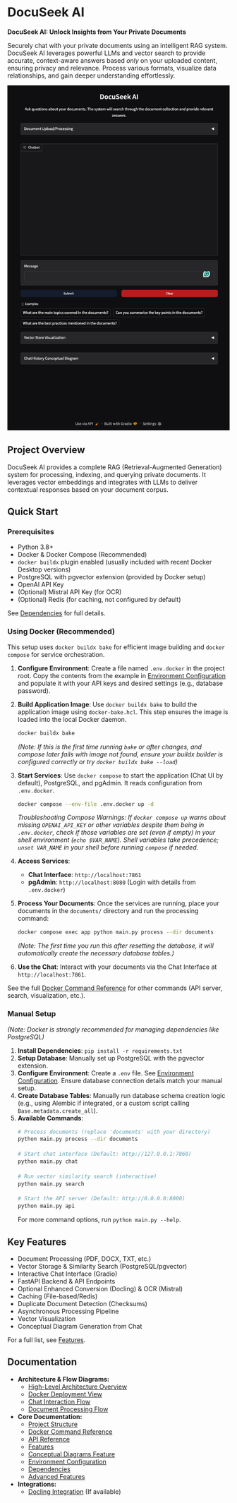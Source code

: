 # DocuSeek AI

**DocuSeek AI: Unlock Insights from Your Private Documents**

Securely chat with your private documents using an intelligent RAG system. DocuSeek AI leverages powerful LLMs and vector search to provide accurate, context-aware answers based *only* on your uploaded content, ensuring privacy and relevance. Process various formats, visualize data relationships, and gain deeper understanding effortlessly.

![DocuSeek AI Interface](docuseek1.png)

## Project Overview

DocuSeek AI provides a complete RAG (Retrieval-Augmented Generation) system for processing, indexing, and querying private documents. It leverages vector embeddings and integrates with LLMs to deliver contextual responses based on your document corpus.

## Quick Start

### Prerequisites

- Python 3.8+
- Docker & Docker Compose (Recommended)
- `docker buildx` plugin enabled (usually included with recent Docker Desktop versions)
- PostgreSQL with pgvector extension (provided by Docker setup)
- OpenAI API Key
- (Optional) Mistral API Key (for OCR)
- (Optional) Redis (for caching, not configured by default)

See [Dependencies](docs/dependencies.md) for full details.

### Using Docker (Recommended)

This setup uses `docker buildx bake` for efficient image building and `docker compose` for service orchestration.

1.  **Configure Environment**: Create a file named `.env.docker` in the project root. Copy the contents from the example in [Environment Configuration](docs/environment_configuration.md) and populate it with your API keys and desired settings (e.g., database password).

2.  **Build Application Image**: Use `docker buildx bake` to build the application image using `docker-bake.hcl`. This step ensures the image is loaded into the local Docker daemon.
    ```bash
    docker buildx bake
    ```
    *(Note: If this is the first time running `bake` or after changes, and compose later fails with image not found, ensure your buildx builder is configured correctly or try `docker buildx bake --load`)*

3.  **Start Services**: Use `docker compose` to start the application (Chat UI by default), PostgreSQL, and pgAdmin. It reads configuration from `.env.docker`.
    ```bash
    docker compose --env-file .env.docker up -d
    ```
    *Troubleshooting Compose Warnings: If `docker compose up` warns about missing `OPENAI_API_KEY` or other variables despite them being in `.env.docker`, check if those variables are set (even if empty) in your shell environment (`echo $VAR_NAME`). Shell variables take precedence; `unset VAR_NAME` in your shell before running `compose` if needed.* 

4.  **Access Services**:
    *   **Chat Interface**: `http://localhost:7861`
    *   **pgAdmin**: `http://localhost:8080` (Login with details from `.env.docker`)

5.  **Process Your Documents**: Once the services are running, place your documents in the `documents/` directory and run the processing command:
    ```bash
    docker compose exec app python main.py process --dir documents
    ```
    *(Note: The first time you run this after resetting the database, it will automatically create the necessary database tables.)*

6.  **Use the Chat**: Interact with your documents via the Chat Interface at `http://localhost:7861`.

See the full [Docker Command Reference](docs/docker_commands.md) for other commands (API server, search, visualization, etc.).

### Manual Setup

*(Note: Docker is strongly recommended for managing dependencies like PostgreSQL)*

1.  **Install Dependencies**: `pip install -r requirements.txt`
2.  **Setup Database**: Manually set up PostgreSQL with the pgvector extension.
3.  **Configure Environment**: Create a `.env` file. See [Environment Configuration](docs/environment_configuration.md). Ensure database connection details match your manual setup.
4.  **Create Database Tables**: Manually run database schema creation logic (e.g., using Alembic if integrated, or a custom script calling `Base.metadata.create_all`).
5.  **Available Commands**:
    ```bash
    # Process documents (replace 'documents' with your directory)
    python main.py process --dir documents

    # Start chat interface (Default: http://127.0.0.1:7860)
    python main.py chat

    # Run vector similarity search (interactive)
    python main.py search

    # Start the API server (Default: http://0.0.0.0:8000)
    python main.py api
    ```
    For more command options, run `python main.py --help`.

## Key Features

- Document Processing (PDF, DOCX, TXT, etc.)
- Vector Storage & Similarity Search (PostgreSQL/pgvector)
- Interactive Chat Interface (Gradio)
- FastAPI Backend & API Endpoints
- Optional Enhanced Conversion (Docling) & OCR (Mistral)
- Caching (File-based/Redis)
- Duplicate Document Detection (Checksums)
- Asynchronous Processing Pipeline
- Vector Visualization
- Conceptual Diagram Generation from Chat

For a full list, see [Features](docs/features.md).

## Documentation

- **Architecture & Flow Diagrams:**
    - [High-Level Architecture Overview](docs/architecture_overview.md)
    - [Docker Deployment View](docs/docker_deployment.md)
    - [Chat Interaction Flow](docs/chat_flow.md)
    - [Document Processing Flow](docs/document_processing_flow.md)
- **Core Documentation:**
    - [Project Structure](docs/project_structure.md)
    - [Docker Command Reference](docs/docker_commands.md)
    - [API Reference](docs/api_reference.md)
    - [Features](docs/features.md)
    - [Conceptual Diagrams Feature](docs/conceptual_diagrams.md)
    - [Environment Configuration](docs/environment_configuration.md)
    - [Dependencies](docs/dependencies.md)
    - [Advanced Features](docs/advanced_features.md)
- **Integrations:**
    - [Docling Integration](docs/docling_integration.md) (If available)
